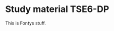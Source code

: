 Study material TSE6-DP
================================================================================================================
This is Fontys stuff.
